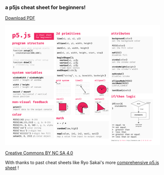 ### a p5js cheat sheet for beginners!

[Download PDF](p5cheatsheet.pdf)

![p5js cheat sheet](p5cheatsheet.png)

[Creative Commons BY NC SA 4.0](https://creativecommons.org/licenses/by-nc-sa/4.0/)

With thanks to past cheat sheets like Ryo Sakai's more [comprehensive p5.js sheet](https://twitter.com/ryodejaneiro/status/827314983948210176) !
